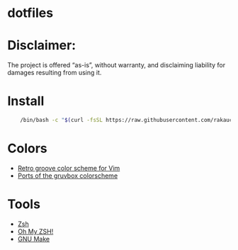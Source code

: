# dotfiles

# Disclaimer:
The project is offered “as-is”, without warranty, and disclaiming liability for damages resulting from using it. 

# Install
```bash
    /bin/bash -c "$(curl -fsSL https://raw.githubusercontent.com/rakauchuk/dotfiles/master/install.sh)"
```

# Colors

* [Retro groove color scheme for Vim](https://github.com/morhetz/gruvbox)
* [Ports of the gruvbox colorscheme](https://github.com/morhetz/gruvbox-contrib)

# Tools

* [Zsh](https://www.zsh.org/)
* [Oh My ZSH!](https://ohmyz.sh/)
* [GNU Make](https://www.gnu.org/software/make/)
